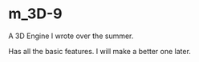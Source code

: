 # m_3D-9
A 3D Engine I wrote over the summer.

Has all the basic features. I will make a better one later.
